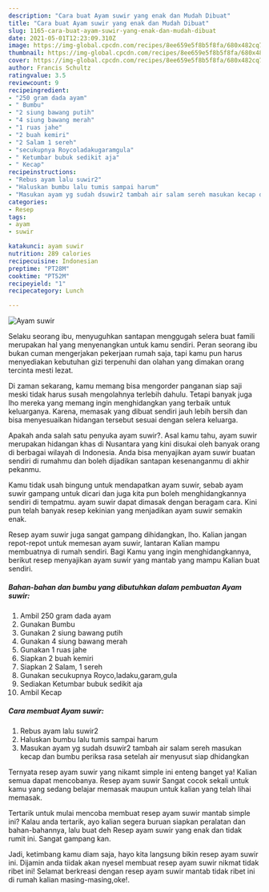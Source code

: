 ```yaml
---
description: "Cara buat Ayam suwir yang enak dan Mudah Dibuat"
title: "Cara buat Ayam suwir yang enak dan Mudah Dibuat"
slug: 1165-cara-buat-ayam-suwir-yang-enak-dan-mudah-dibuat
date: 2021-05-01T12:23:09.310Z
image: https://img-global.cpcdn.com/recipes/8ee659e5f8b5f8fa/680x482cq70/ayam-suwir-foto-resep-utama.jpg
thumbnail: https://img-global.cpcdn.com/recipes/8ee659e5f8b5f8fa/680x482cq70/ayam-suwir-foto-resep-utama.jpg
cover: https://img-global.cpcdn.com/recipes/8ee659e5f8b5f8fa/680x482cq70/ayam-suwir-foto-resep-utama.jpg
author: Francis Schultz
ratingvalue: 3.5
reviewcount: 9
recipeingredient:
- "250 gram dada ayam"
- " Bumbu"
- "2 siung bawang putih"
- "4 siung bawang merah"
- "1 ruas jahe"
- "2 buah kemiri"
- "2 Salam 1 sereh"
- "secukupnya Roycoladakugaramgula"
- " Ketumbar bubuk sedikit aja"
- " Kecap"
recipeinstructions:
- "Rebus ayam lalu suwir2"
- "Haluskan bumbu lalu tumis sampai harum"
- "Masukan ayam yg sudah dsuwir2 tambah air salam sereh masukan kecap dan bumbu periksa rasa setelah air menyusut siap dhidangkan"
categories:
- Resep
tags:
- ayam
- suwir

katakunci: ayam suwir 
nutrition: 289 calories
recipecuisine: Indonesian
preptime: "PT28M"
cooktime: "PT52M"
recipeyield: "1"
recipecategory: Lunch

---
```



![Ayam suwir](https://img-global.cpcdn.com/recipes/8ee659e5f8b5f8fa/680x482cq70/ayam-suwir-foto-resep-utama.jpg)

Selaku seorang ibu, menyuguhkan santapan menggugah selera buat famili merupakan hal yang menyenangkan untuk kamu sendiri. Peran seorang ibu bukan cuman mengerjakan pekerjaan rumah saja, tapi kamu pun harus menyediakan kebutuhan gizi terpenuhi dan olahan yang dimakan orang tercinta mesti lezat.

Di zaman  sekarang, kamu memang bisa mengorder panganan siap saji meski tidak harus susah mengolahnya terlebih dahulu. Tetapi banyak juga lho mereka yang memang ingin menghidangkan yang terbaik untuk keluarganya. Karena, memasak yang dibuat sendiri jauh lebih bersih dan bisa menyesuaikan hidangan tersebut sesuai dengan selera keluarga. 



Apakah anda salah satu penyuka ayam suwir?. Asal kamu tahu, ayam suwir merupakan hidangan khas di Nusantara yang kini disukai oleh banyak orang di berbagai wilayah di Indonesia. Anda bisa menyajikan ayam suwir buatan sendiri di rumahmu dan boleh dijadikan santapan kesenanganmu di akhir pekanmu.

Kamu tidak usah bingung untuk mendapatkan ayam suwir, sebab ayam suwir gampang untuk dicari dan juga kita pun boleh menghidangkannya sendiri di tempatmu. ayam suwir dapat dimasak dengan beragam cara. Kini pun telah banyak resep kekinian yang menjadikan ayam suwir semakin enak.

Resep ayam suwir juga sangat gampang dihidangkan, lho. Kalian jangan repot-repot untuk memesan ayam suwir, lantaran Kalian mampu membuatnya di rumah sendiri. Bagi Kamu yang ingin menghidangkannya, berikut resep menyajikan ayam suwir yang mantab yang mampu Kalian buat sendiri.

<!--inarticleads1-->

##### Bahan-bahan dan bumbu yang dibutuhkan dalam pembuatan Ayam suwir:

1. Ambil 250 gram dada ayam
1. Gunakan  Bumbu
1. Gunakan 2 siung bawang putih
1. Gunakan 4 siung bawang merah
1. Gunakan 1 ruas jahe
1. Siapkan 2 buah kemiri
1. Siapkan 2 Salam, 1 sereh
1. Gunakan secukupnya Royco,ladaku,garam,gula
1. Sediakan  Ketumbar bubuk sedikit aja
1. Ambil  Kecap




<!--inarticleads2-->

##### Cara membuat Ayam suwir:

1. Rebus ayam lalu suwir2
1. Haluskan bumbu lalu tumis sampai harum
1. Masukan ayam yg sudah dsuwir2 tambah air salam sereh masukan kecap dan bumbu periksa rasa setelah air menyusut siap dhidangkan




Ternyata resep ayam suwir yang nikamt simple ini enteng banget ya! Kalian semua dapat mencobanya. Resep ayam suwir Sangat cocok sekali untuk kamu yang sedang belajar memasak maupun untuk kalian yang telah lihai memasak.

Tertarik untuk mulai mencoba membuat resep ayam suwir mantab simple ini? Kalau anda tertarik, ayo kalian segera buruan siapkan peralatan dan bahan-bahannya, lalu buat deh Resep ayam suwir yang enak dan tidak rumit ini. Sangat gampang kan. 

Jadi, ketimbang kamu diam saja, hayo kita langsung bikin resep ayam suwir ini. Dijamin anda tiidak akan nyesel membuat resep ayam suwir nikmat tidak ribet ini! Selamat berkreasi dengan resep ayam suwir mantab tidak ribet ini di rumah kalian masing-masing,oke!.

